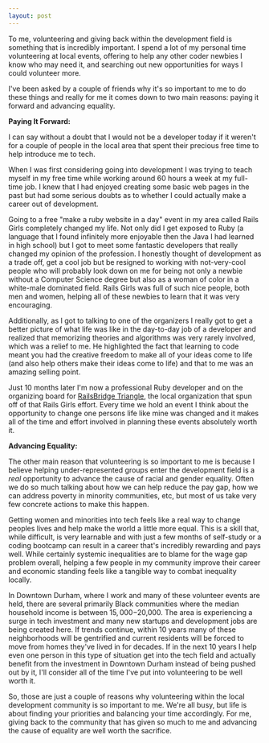 ```yaml
---
layout: post
---
```

<!-- <img src="{{ site.baseurl }}/images/railsbridge.jpg"> -->
To me, volunteering and giving back within the development field is something that is
incredibly important. I spend a lot of my personal time volunteering at local events, offering to help
any other coder newbies I know who may need it, and searching out new opportunities for ways
I could volunteer more.

I've been asked by a couple of friends why it's so important to me to do these things and really for me
it comes down to two main reasons: paying it forward and advancing equality.

**Paying It Forward:**

I can say without a doubt that I would not be a developer today if it weren't for a couple of people
in the local area that spent their precious free time to help introduce me to tech.

When I was first considering going into development I was trying to teach myself in my free time while
working around 60 hours a week at my full-time job. I knew that I had enjoyed creating
some basic web pages in the past but had some serious doubts as to whether I could actually make a
career out of development.

Going to a free "make a ruby website in a day" event in my area called Rails Girls completely
changed my life. Not only did I get exposed to Ruby (a language that I found infinitely more
enjoyable then the Java I had learned in high school) but I got to meet some fantastic developers
that really changed my opinion of the profession. I honestly thought of development as a trade off,
get a cool job but be resigned to working with not-very-cool people who will probably look down on me
for being not only a newbie without a Computer Science degree but also as a woman of color in a white-male dominated
field. Rails Girls was full of such nice people, both men and women, helping all of these newbies to learn
that it was very encouraging.

Additionally, as I got to talking to one of the organizers I really got to get a better picture
of what life was like in the day-to-day job of a developer and realized that memorizing theories and algorithms
was very rarely involved, which was a relief to me. He highlighted the fact that learning to code meant you had the
creative freedom to make all of your ideas come to life (and also help others make their ideas come to life)
and that to me was an amazing selling point.

Just 10 months later I'm now a professional Ruby developer and on the organizing board for [RailsBridge Triangle](http://railsbridgetriangle.com/),
the local organization that spun off of that Rails Girls effort. Every time we hold an event I think
about the opportunity to change one persons life like mine was changed and it makes all of the time and effort involved
in planning these events absolutely worth it.

**Advancing Equality:**

The other main reason that volunteering is so important to me is because I believe helping
under-represented groups enter the development field is a _real_ opportunity to advance the cause of
racial and gender equality. Often we do so much talking about how we can help reduce the pay gap, how
we can address poverty in minority communities, etc, but most of us take very few concrete
actions to make this happen.

Getting women and minorities into tech feels like a real way to change peoples lives and help make
the world a little more equal. This is a skill that, while difficult, is very learnable and with
just a few months of self-study or a coding bootcamp can result in a career that's incredibly rewarding
and pays well. While certainly systemic inequalities are to blame for the wage gap problem overall, helping a few people
in my community improve their career and economic standing feels like a tangible way to combat inequality locally.

In Downtown Durham, where I work and many of these volunteer events are held, there
are several primarily Black communities where the median household income is between $15,000-$20,000. The
area is experiencing a surge in tech investment and many new startups and development
jobs are being created here. If trends continue, within 10 years many of these neighborhoods
will be gentrified and current residents will be forced to move from homes they've lived
in for decades. If in the next 10 years I help even one person in this type of situation
get into the tech field and actually benefit from the investment in Downtown Durham instead
of being pushed out by it, I'll consider all of the time I've put into volunteering to be well worth it.

So, those are just a couple of reasons why volunteering within the local development community
is so important to me. We're all busy, but life is about finding your priorities and balancing
your time accordingly. For me, giving back to the community that has given so much to me and
advancing the cause of equality are well worth the sacrifice.
